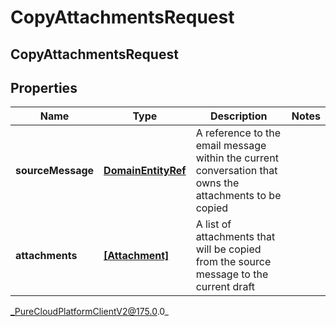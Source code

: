 # CopyAttachmentsRequest

## CopyAttachmentsRequest

## Properties

|Name | Type | Description | Notes|
|------------ | ------------- | ------------- | -------------|
| **sourceMessage** | [**DomainEntityRef**](DomainEntityRef) | A reference to the email message within the current conversation that owns the attachments to be copied | |
| **attachments** | [**[Attachment]**]([Attachment]) | A list of attachments that will be copied from the source message to the current draft | |



_PureCloudPlatformClientV2@175.0.0_
